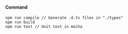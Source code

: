 #### Command
```
npm run compile // Generate .d.ts files in "./types"
npm run build
npm run test // Unit test in mocha
```